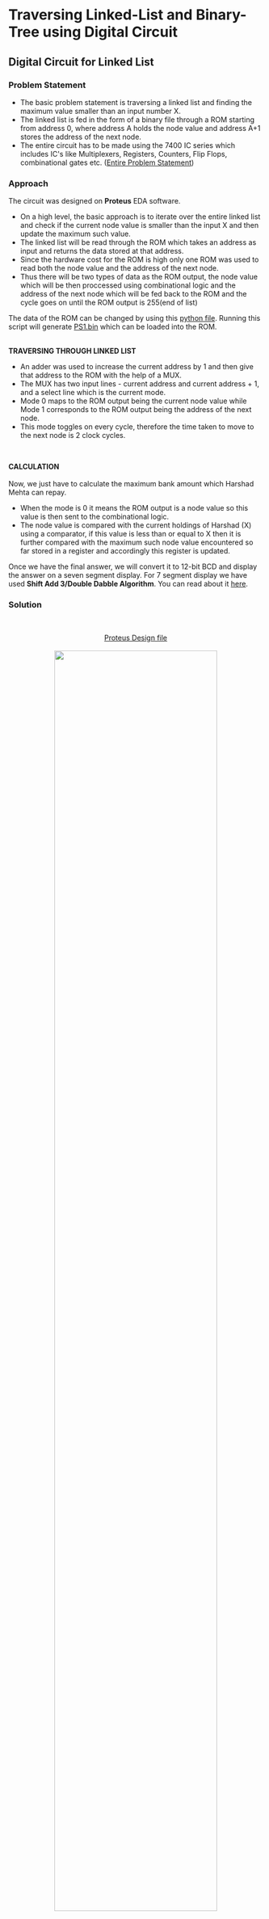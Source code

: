 # Traversing Linked-List and Binary-Tree using Digital Circuit
## Digital Circuit for Linked List
### Problem Statement
- The basic problem statement is traversing a linked list and finding the maximum value smaller than an input number X.  
- The linked list is fed in the form of a binary file through a ROM starting from address 0, where address A holds the node value and address A+1 stores the address of the next node.  
- The entire circuit has to be made using the 7400 IC series which includes IC's like Multiplexers, Registers, Counters, Flip Flops, combinational gates etc. ([Entire Problem Statement](https://github.com/san2130/Digisim21/blob/main/Digisim'21_PS1.pdf))

### Approach
The circuit was designed on **Proteus** EDA software.

- On a high level, the basic approach is to iterate over the entire linked list and check if the current node value is smaller than the input X and then update the maximum such value.  
- The linked list will be read through the ROM which takes an address as input and returns the data stored at that address.  
- Since the hardware cost for the ROM is high only one ROM was used to read both the node value and the address of the next node.  
- Thus there will be two types of data as the ROM output, the node value which will be then proccessed using combinational logic and the address of the next node which will be fed back to the ROM and the cycle goes on until the ROM output is 255(end of list)  

The data of the ROM can be changed by using this [python file](https://github.com/san2130/Digisim21/blob/main/create_bin_file.py). 
Running this script will generate [PS1.bin](https://github.com/san2130/Digisim21/blob/main/PS1.bin) which can be loaded into the ROM.  
<br>

**TRAVERSING THROUGH LINKED LIST**  
- An adder was used to increase the current address by 1 and then give that address to the
ROM with the help of a MUX. 
- The MUX has two input lines - current address and current address + 1, and a select line which is the current mode. 
- Mode 0 maps to the ROM output being the current node value while Mode 1 corresponds to the ROM output being the address of the next node.  
- This mode toggles on every cycle, therefore the time taken to move to the next node is 2 clock cycles.
<br>

**CALCULATION**  
<br>
Now, we just have to calculate the maximum bank amount which Harshad Mehta can repay.
- When the mode is 0 it means the ROM output is a node value so this value is then sent to the combinational logic. 
- The node value is compared with the current holdings of Harshad (X) using a comparator, if this value is less than or equal to X then it is further compared with the maximum such node value encountered so far stored in a register and accordingly this register is updated. 
 

Once we have the final answer, we will convert it to 12-bit BCD and display the answer on a seven segment display. 
For 7 segment display we have used **Shift Add 3/Double Dabble Algorithm**. You can read about it [here](/).
<br>

### Solution  
<br>
<p align="center"> <a href=https://github.com/san2130/Digisim21/blob/main/digism21ps1clean.DSN>Proteus Design file</a> <br><br>
<img src="https://github.com/san2130/Digisim21/blob/main/LinkedList.png" width="80%"/></p>
<br>

### Working  
You can see the working video of our circuit [here](https://drive.google.com/file/d/19G4LibBoyWzlmvntwxMMYAmuyDMrrppg/view?usp=sharing).
The binary file used here is [PS1.bin](https://github.com/san2130/Digisim21/blob/main/PS1.bin) and the clock frequency is 5 Hz.


## Digital Circuit for Binary Tree-
### Problem Statement
- The basic problem statement is traversing a binary tree and finding the minimum value of Y = (node_value) + X*(depth of node) where X is an 8-bit input.
- The binary tree is fed in the form of a binary file through a ROM starting from address 0, where address A holds the node value, address A+1 stores the left child while address A+2 stores the right child.
- The entire circuit has to be made using the 7400 IC series which includes IC's like Multiplexers, Registers, Counters, Flip Flops, combinational gates etc. ([Entire Problem Statement](https://github.com/san2130/Digisim21/blob/main/Digisim'21_PS2.pdf))

### Approach-
The circuit was designed on **Proteus** EDA software.

- On a high level, the basic approach is to traverse over the entire lbinary tree and check if the value of expense for the current node is lesser than the minimum expense encountered so far and update it accordingly. 
- The binary tree will be read through the ROM which takes an address as input and returns the data stored at that address.  
- Since the hardware cost for the ROM is high only one ROM was used to read both the node value and the address of the children. 
- Thus there will be three types of data as the ROM output, the node value which will be then proccessed using combinational logic and the address of both the children.  

- Post-Order Traversal has been implemented using a custom built stack of 16 8-bit registers which is the maximum tree size. 
- For every node visited first the right and left children addresses in order, are pushed into the stack if not 255(NULL) and then the current node address is pushed in. 
- If a leaf node is reached then the stack is popped and the address at the top is fed into the ROM, the corresponding node data is then processed using combinational logic. 
- For the depth calculation an additonal stack of 16 4-bit registers are used, which pushes in the depth of the current node while going down the tree using a counter. 
- For mulitplying 2 8-bit numbers tpc*depth a custom binary mulitplier has been implemented too. 
<br>

To display the final answer on a seven segment display the same circuit is used as in the linked-list part to convert 8-bit binary to 12-bit BCD.  
### Solution-
You can find complete proteus file [here](https://github.com/san2130/Digisim21/blob/main/Round221clean.DSN).
### Working-
You can see the working video of our circuit [here](https://drive.google.com/file/d/1_hUymDWVhLnb5ABah0CEXrlf9oJ-LaMT/view?usp=sharing).
The binary file used here is [PS2.bin](https://github.com/san2130/Digisim21/blob/main/PS2.bin).
